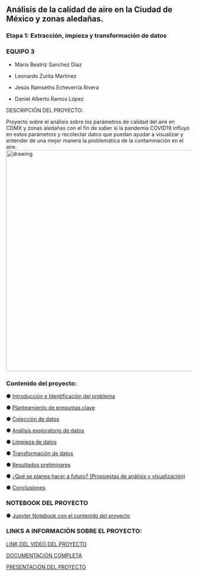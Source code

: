 ## Análisis de la calidad de aire en la Ciudad de México y zonas aledañas.
### Etapa 1: Extracción, impieza y transformación de datos
### EQUIPO 3 

-   Maria Beatriz Sanchez Díaz
    
-   Leonardo Zurita Martínez
    
-   Jesús Ramseths Echeverría Rivera
    
-   Daniel Alberto Ramos López

DESCRIPCIÓN DEL PROYECTO: 

Proyecto sobre el análisis sobre los parámetros de calidad del aire en CDMX y zonas aledañas con el fin de saber si la pandemia COVID19 influyó en estos parámetros y recolectar datos que puedan ayudar a visualizar y entender de una mejor manera la problemática de la contaminación en el aire.  
<img src="https://ep00.epimg.net/internacional/imagenes/2016/03/03/mexico/1457040820_632100_1457041126_noticia_normal.jpg" alt="drawing" width="600"/>



### Contenido del proyecto:

● [Introducción e Identificación del problema ](https://github.com/BettySanchez7/Analisis_Calidad_AireCDMX_Python/blob/main/docs/Introduccion.md) 

● [Planteamiento de preguntas clave](https://github.com/BettySanchez7/Analisis_Calidad_AireCDMX_Python/tree/main/docs/preguntasclave.md)

● [Colección de datos](https://github.com/BettySanchez7/Analisis_Calidad_AireCDMX_Python/tree/main/docs/Datos.md)

● [Análisis exploratorio de datos](https://github.com/BettySanchez7/Analisis_Calidad_AireCDMX_Python/blob/main/docs/analisisexploratorio.md)

● [Limpieza de datos](https://github.com/BettySanchez7/Analisis_Calidad_AireCDMX_Python/blob/main/docs/limpiezadatos.md)

● [Transformación de datos](https://github.com/BettySanchez7/Analisis_Calidad_AireCDMX_Python/blob/main/docs/transformaciondatos.md)

● [Resultados preliminares](https://github.com/BettySanchez7/Analisis_Calidad_AireCDMX_Python/blob/main/docs/resultados.md)

● [¿Qué se planea hacer a futuro? (Propuestas de análisis y visualización)](https://github.com/BettySanchez7/Analisis_Calidad_AireCDMX_Python/tree/main/docs/planeacionfuturo.md)

● [Conclusiones](https://github.com/BettySanchez7/Analisis_Calidad_AireCDMX_Python/blob/main/docs/conclusiones.md)
 
 ### NOTEBOOK DEL PROYECTO 
 
● [Jupyter Notebook con el contenido del proyecto](https://github.com/BettySanchez7/Analisis_Calidad_AireCDMX_Python/blob/main/Procesamiento_Datos.ipynb)

### LINKS A INFORMACIÓN SOBRE EL PROYECTO:

[LINK DEL VIDEO DEL PROYECTO](https://youtu.be/_eM8GVxmE4o)

[DOCUMENTACIÓN COMPLETA](https://github.com/BettySanchez7/Analisis_Calidad_AireCDMX_Python/blob/main/docs/documentacion.pdf)

[PRESENTACIÓN DEL PROYECTO](https://github.com/BettySanchez7/Analisis_Calidad_AireCDMX_Python/blob/main/docs/presentacion.pdf)


